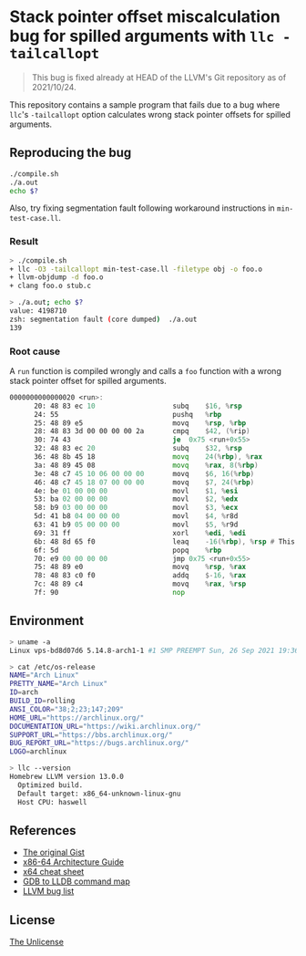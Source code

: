 # Stack pointer offset miscalculation bug for spilled arguments with `llc -tailcallopt`

> This bug is fixed already at HEAD of the LLVM's Git repository as of 2021/10/24.

This repository contains a sample program that fails due to a bug where `llc`'s `-tailcallopt` option calculates wrong stack pointer offsets for spilled arguments.

## Reproducing the bug

```sh
./compile.sh
./a.out
echo $?
```

Also, try fixing segmentation fault following workaround instructions in `min-test-case.ll`.

### Result

```sh
> ./compile.sh
+ llc -O3 -tailcallopt min-test-case.ll -filetype obj -o foo.o
+ llvm-objdump -d foo.o
+ clang foo.o stub.c

> ./a.out; echo $?
value: 4198710
zsh: segmentation fault (core dumped)  ./a.out
139
```

### Root cause

A `run` function is compiled wrongly and calls a `foo` function with a wrong stack pointer offset for spilled arguments.

```asm
0000000000000020 <run>:
      20: 48 83 ec 10                  	subq	$16, %rsp
      24: 55                           	pushq	%rbp
      25: 48 89 e5                     	movq	%rsp, %rbp
      28: 48 83 3d 00 00 00 00 2a      	cmpq	$42, (%rip)             # 0x30 <run+0x10>
      30: 74 43                        	je	0x75 <run+0x55>
      32: 48 83 ec 20                  	subq	$32, %rsp
      36: 48 8b 45 18                  	movq	24(%rbp), %rax
      3a: 48 89 45 08                  	movq	%rax, 8(%rbp)
      3e: 48 c7 45 10 06 00 00 00      	movq	$6, 16(%rbp)
      46: 48 c7 45 18 07 00 00 00      	movq	$7, 24(%rbp)
      4e: be 01 00 00 00               	movl	$1, %esi
      53: ba 02 00 00 00               	movl	$2, %edx
      58: b9 03 00 00 00               	movl	$3, %ecx
      5d: 41 b8 04 00 00 00            	movl	$4, %r8d
      63: 41 b9 05 00 00 00            	movl	$5, %r9d
      69: 31 ff                        	xorl	%edi, %edi
      6b: 48 8d 65 f0                  	leaq	-16(%rbp), %rsp # This offset should be 0 rather than -16.
      6f: 5d                           	popq	%rbp
      70: e9 00 00 00 00               	jmp	0x75 <run+0x55>
      75: 48 89 e0                     	movq	%rsp, %rax
      78: 48 83 c0 f0                  	addq	$-16, %rax
      7c: 48 89 c4                     	movq	%rax, %rsp
      7f: 90                           	nop

```

## Environment

```sh
> uname -a
Linux vps-bd8d07d6 5.14.8-arch1-1 #1 SMP PREEMPT Sun, 26 Sep 2021 19:36:15 +0000 x86_64 GNU/Linux

> cat /etc/os-release
NAME="Arch Linux"
PRETTY_NAME="Arch Linux"
ID=arch
BUILD_ID=rolling
ANSI_COLOR="38;2;23;147;209"
HOME_URL="https://archlinux.org/"
DOCUMENTATION_URL="https://wiki.archlinux.org/"
SUPPORT_URL="https://bbs.archlinux.org/"
BUG_REPORT_URL="https://bugs.archlinux.org/"
LOGO=archlinux

> llc --version
Homebrew LLVM version 13.0.0
  Optimized build.
  Default target: x86_64-unknown-linux-gnu
  Host CPU: haswell
```

## References

- [The original Gist](https://gist.github.com/raviqqe/64f04ff498b8aabb5231ddaefb5023e5)
- [x86-64 Architecture Guide](http://6.s081.scripts.mit.edu/sp18/x86-64-architecture-guide.html)
- [x64 cheat sheet](https://cs.brown.edu/courses/cs033/docs/guides/x64_cheatsheet.pdf)
- [GDB to LLDB command map](https://lldb.llvm.org/use/map.html#examining-variables)
- [LLVM bug list](https://bugs.llvm.org/buglist.cgi?bug_status=__all__&content=tail%20spill&no_redirect=1&order=changeddate%20DESC%2Cpriority%2Cbug_severity&query_format=specific)

## License

[The Unlicense](UNLICENSE)
